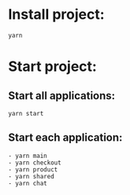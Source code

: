 # Install project:
```
yarn
```

# Start project:
## Start all applications: 
```
yarn start
```

## Start each application:
```
- yarn main
- yarn checkout
- yarn product
- yarn shared
- yarn chat
```
